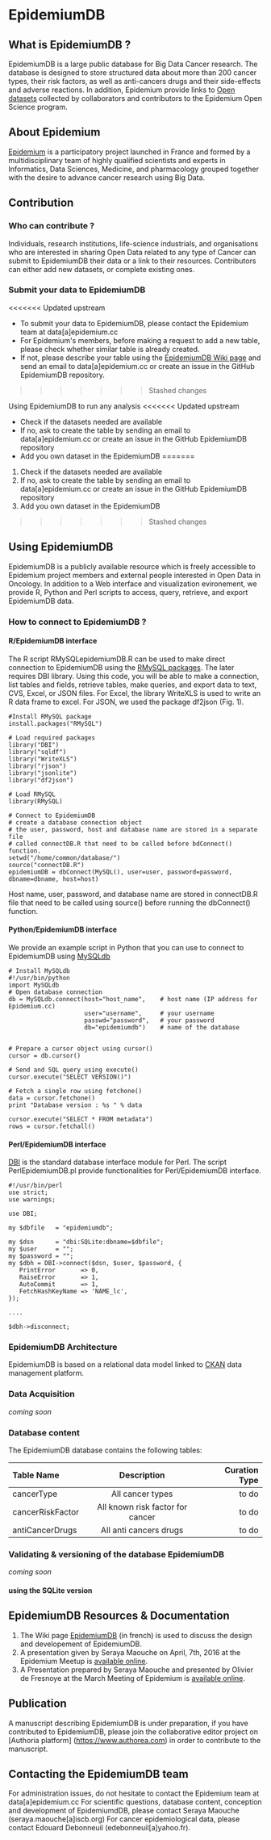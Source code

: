 # EpidemiumDB

## What is EpidemiumDB ?
EpidemiumDB is a large public database for Big Data Cancer research. The database is designed to store structured data about more than 200 cancer types, their risk factors, as well as anti-cancers drugs and their side-effects and adverse reactions.
In addition, Epidemium provide links to [Open datasets](http://data.epidemium.cc/dataset) collected by collaborators and contributors to the Epidemium Open Science program. 

## About Epidemium
[Epidemium](http://epidemium.cc) is a participatory project launched in France and formed by a multidisciplinary team of highly qualified scientists and experts in Informatics, Data Sciences, Medicine, and pharmacology grouped together with the desire to advance cancer research using Big Data.

## Contribution 
### Who can contribute ? 
Individuals, research institutions, life-science industrials, and  organisations who are interested in sharing Open Data related to any type of Cancer can submit to EpidemiumDB their data or a link to their resources. Contributors can either add new datasets, or complete existing ones.

### Submit your data to EpidemiumDB 
<<<<<<< Updated upstream
* To submit your data to EpidemiumDB, please contact the Epidemium team at data[a]epidemium.cc 
* For Epidemium's members, before making a request to add a new table, please check whether similar table is already created.
* If not, please describe your table using the [EpidemiumDB Wiki page](http://wiki.epidemium.cc/wiki/EpidemiumDB) and send an email to    data[a]epidemium.cc or create an issue in the GitHub EpidemiumDB repository.
>>>>>>> Stashed changes

Using EpidemiumDB to run any analysis 
<<<<<<< Updated upstream
* Check if the datasets needed are available 
* If no, ask to create the table by sending an email to data[a]epidemium.cc or create an issue in the GitHub EpidemiumDB repository
* Add you own dataset in the EpidemiumDB 
=======
1. Check if the datasets needed are available 
2. If no, ask to create the table by sending an email to data[a]epidemium.cc or create an issue in the GitHub EpidemiumDB repository
3. Add you own dataset in the EpidemiumDB 
>>>>>>> Stashed changes


## Using EpidemiumDB
EpidemiumDB is a publicly available resource which is freely accessible to Epidemium project members and external people interested in Open Data in Oncology.
In addition to a Web interface and visualization evironement, we provide R, Python and Perl scripts to access, query, retrieve, and export EpidemiumDB data.

### How to connect to EpidemiumDB ?
#### R/EpidemiumDB interface
The R script RMySQLepidemiumDB.R can be used to make direct connection to EpidemiumDB using the [RMySQL packages](https://cran.r-project.org/web/packages/RMySQL/index.html). The later requires DBI library. Using this code, you will be able to make a connection, list tables and fields, retrieve tables, make queries, and export data to text, CVS, Excel, or JSON files. For Excel, the library WriteXLS is used to write an R data frame to excel. For JSON, we used the package df2json (Fig. 1). 

```
#Install RMySQL package 
install.packages("RMySQL")

# Load required packages
library("DBI")
library("sqldf")
library("WriteXLS")
library("rjson")
library("jsonlite")
library("df2json")

# Load RMySQL
library(RMySQL)

# Connect to EpidemiumDB
# create a database connection object
# the user, password, host and database name are stored in a separate file
# called connectDB.R that need to be called before bdConnect() function.
setwd("/home/common/database/")
source("connectDB.R")
epidemiumDB = dbConnect(MySQL(), user=user, password=password, dbname=dbname, host=host)
```
Host name, user, password, and database name are stored in connectDB.R file that need to be called using source() before running the dbConnect() function.

#### Python/EpidemiumDB interface
We provide an example script in Python that you can use to connect to EpidemiumDB using
[MySQLdb](http://mysql-python.sourceforge.net)

```
# Install MySQLdb
#!/usr/bin/python
import MySQLdb
# Open database connection
db = MySQLdb.connect(host="host_name",    # host name (IP address for Epidemium.cc)
                     user="username",     # your username
                     passwd="password",   # your password
                     db="epidemiumdb")    # name of the database


# Prepare a cursor object using cursor()
cursor = db.cursor()

# Send and SQL query using execute()
cursor.execute("SELECT VERSION()")

# Fetch a single row using fetchone()
data = cursor.fetchone()
print "Database version : %s " % data

cursor.execute("SELECT * FROM metadata")
rows = cursor.fetchall()
```
#### Perl/EpidemiumDB interface
[DBI](http://dbi.perl.org) is the standard database interface module for Perl.
The script PerlEpidemiumDB.pl provide functionalities for Perl/EpidemiumDB interface.

```
#!/usr/bin/perl
use strict;
use warnings;

use DBI;

my $dbfile   = "epidemiumdb";
 
my $dsn      = "dbi:SQLite:dbname=$dbfile";
my $user     = "";
my $password = "";
my $dbh = DBI->connect($dsn, $user, $password, {
   PrintError       => 0,
   RaiseError       => 1,
   AutoCommit       => 1,
   FetchHashKeyName => 'NAME_lc',
});

....

$dbh->disconnect;
```

### EpidemiumDB Architecture
EpidemiumDB is based on a relational data model linked to [CKAN](http://ckan.org) data management platform.


### Data Acquisition
*coming soon*

### Database content
The EpidemiumDB database contains the following tables:

| Table Name | Description | Curation Type |
| :---         |     :---:      |          ---: |
| cancerType   | All cancer types    | to do    |
| cancerRiskFactor    | All known risk factor for cancer       | to do      |
| antiCancerDrugs    | All anti cancers drugs       | to do      |

### Validating & versioning of the database EpidemiumDB
*coming soon*


#### using the SQLite version



## EpidemiumDB Resources & Documentation 
1. The Wiki page [EpidemiumDB](http://wiki.epidemium.cc/wiki/EpidemiumDB) (in french) is used to discuss the design and developement of EpidemiumDB.
2. A presentation given by Seraya Maouche on April, 7th, 2016 at the Epidemium Meetup is
[available online](http://wiki.epidemium.cc/wiki/Fichier:EpidemiumDB_7april2016.pdf).
3. A Presentation prepared by Seraya Maouche and presented by Olivier de Fresnoye at the March Meeting of Epidemium is [available online](http://wiki.epidemium.cc/wiki/Fichier:Presentation_EpidemiumDB_11032016.pdf).

## Publication
A manuscript describing EpidemiumDB is under preparation, if you have contributed to EpidemiumDB, please join the collaborative editor project on [Authoria platform] (https://www.authorea.com) in order to contribute to the manuscript.

## Contacting the EpidemiumDB team
For administration issues, do not hesitate to contact the Epidemium team at data[a]epidemium.cc 
For scientific questions, database content, conception and development of EpidemiumdDB, please contact Seraya Maouche (seraya.maouche[a]iscb.org)
For cancer epidemiological data, please contact Edouard Debonneuil (edebonneuil[a]yahoo.fr).

